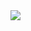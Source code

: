 <img src="https://cr-ss-service.azurewebsites.net/api/ScreenShot?widget=summary&username=standimitroff&show-avatar=false&branding=false&style=--header-bg-color:%23000;--border-radius:10px"/>

<!--
**StanDimitroff/standimitroff** is a ✨ _special_ ✨ repository because its `README.md` (this file) appears on your GitHub profile.

Here are some ideas to get you started:

- 🔭 I’m currently working on ...
- 🌱 I’m currently learning ...
- 👯 I’m looking to collaborate on ...
- 🤔 I’m looking for help with ...
- 💬 Ask me about ...
- 📫 How to reach me: ...
- 😄 Pronouns: ...
- ⚡ Fun fact: ...
-->
